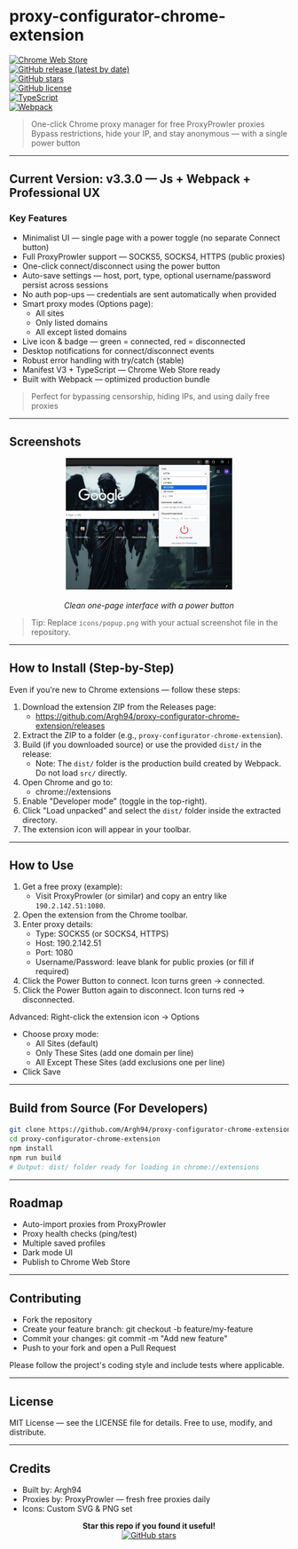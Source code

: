 # proxy-configurator-chrome-extension

[![Chrome Web Store](https://img.shields.io/badge/Chrome-Add%20to%20Chrome-4CAF50?logo=google-chrome&logoColor=white)](https://chrome.google.com/webstore)  
[![GitHub release (latest by date)](https://img.shields.io/github/v/release/Argh94/ProxyProwler-VPN-Manager?label=Latest%20Release)](https://github.com/Argh94/ProxyProwler-VPN-Manager/releases)  
[![GitHub stars](https://img.shields.io/github/stars/Argh94/ProxyProwler-VPN-Manager?style=social)](https://github.com/Argh94/ProxyProwler-VPN-Manager/stargazers)  
[![GitHub license](https://img.shields.io/github/license/Argh94/ProxyProwler-VPN-Manager)](https://github.com/Argh94/ProxyProwler-VPN-Manager/blob/main/LICENSE)  
[![TypeScript](https://img.shields.io/badge/TypeScript-Ready-3178C6?logo=typescript&logoColor=white)](https://www.typescriptlang.org/)  
[![Webpack](https://img.shields.io/badge/Built%20with-Webpack-8DD6F9?logo=webpack&logoColor=black)](https://webpack.js.org/)

> One-click Chrome proxy manager for free ProxyProwler proxies  
> Bypass restrictions, hide your IP, and stay anonymous — with a single power button

---

## Current Version: v3.3.0 — Js + Webpack + Professional UX

### Key Features
- Minimalist UI — single page with a power toggle (no separate Connect button)  
- Full ProxyProwler support — SOCKS5, SOCKS4, HTTPS (public proxies)  
- One-click connect/disconnect using the power button  
- Auto-save settings — host, port, type, optional username/password persist across sessions  
- No auth pop-ups — credentials are sent automatically when provided  
- Smart proxy modes (Options page):
  - All sites
  - Only listed domains
  - All except listed domains
- Live icon & badge — green = connected, red = disconnected  
- Desktop notifications for connect/disconnect events  
- Robust error handling with try/catch (stable)  
- Manifest V3 + TypeScript — Chrome Web Store ready  
- Built with Webpack — optimized production bundle

> Perfect for bypassing censorship, hiding IPs, and using daily free proxies

---

## Screenshots

<div align="center">
  <img src="icons/popup.png" alt="Popup UI" width="300" />
  <br><br>
  <em>Clean one-page interface with a power button</em>
</div>

> Tip: Replace `icons/popup.png` with your actual screenshot file in the repository.

---

## How to Install (Step-by-Step)

Even if you're new to Chrome extensions — follow these steps:

1. Download the extension ZIP from the Releases page:
   - https://github.com/Argh94/proxy-configurator-chrome-extension/releases
2. Extract the ZIP to a folder (e.g., `proxy-configurator-chrome-extension`).
3. Build (if you downloaded source) or use the provided `dist/` in the release:
   - Note: The `dist/` folder is the production build created by Webpack. Do not load `src/` directly.
4. Open Chrome and go to:
   - chrome://extensions
5. Enable "Developer mode" (toggle in the top-right).
6. Click "Load unpacked" and select the `dist/` folder inside the extracted directory.
7. The extension icon will appear in your toolbar.

---

## How to Use

1. Get a free proxy (example):
   - Visit ProxyProwler (or similar) and copy an entry like `190.2.142.51:1080`.
2. Open the extension from the Chrome toolbar.
3. Enter proxy details:
   - Type: SOCKS5 (or SOCKS4, HTTPS)
   - Host: 190.2.142.51
   - Port: 1080
   - Username/Password: leave blank for public proxies (or fill if required)
4. Click the Power Button to connect. Icon turns green → connected.
5. Click the Power Button again to disconnect. Icon turns red → disconnected.

Advanced: Right-click the extension icon → Options  
- Choose proxy mode:
  - All Sites (default)
  - Only These Sites (add one domain per line)
  - All Except These Sites (add exclusions one per line)  
- Click Save

---

## Build from Source (For Developers)

```bash
git clone https://github.com/Argh94/proxy-configurator-chrome-extension.git
cd proxy-configurator-chrome-extension
npm install
npm run build
# Output: dist/ folder ready for loading in chrome://extensions
```

---

## Roadmap
- Auto-import proxies from ProxyProwler
- Proxy health checks (ping/test)
- Multiple saved profiles
- Dark mode UI
- Publish to Chrome Web Store

---

## Contributing
- Fork the repository
- Create your feature branch: git checkout -b feature/my-feature
- Commit your changes: git commit -m "Add new feature"
- Push to your fork and open a Pull Request

Please follow the project's coding style and include tests where applicable.

---

## License
MIT License — see the LICENSE file for details. Free to use, modify, and distribute.

---

## Credits
- Built by: Argh94  
- Proxies by: ProxyProwler — fresh free proxies daily  
- Icons: Custom SVG & PNG set

<div align="center">
  <strong>Star this repo if you found it useful!</strong><br>
  <a href="https://github.com/Argh94/ProxyProwler-VPN-Ma">
    <img src="https://img.shields.io/github/stars/Argh94/ProxyProwler-VPN-Manager?style=social" alt="GitHub stars">
  </a>
</div>
